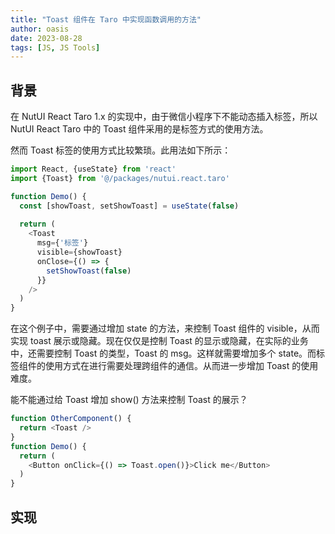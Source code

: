 ```yaml
---
title: "Toast 组件在 Taro 中实现函数调用的方法"
author: oasis
date: 2023-08-28
tags: [JS, JS Tools]
---
```


## 背景

在 NutUI React Taro 1.x 的实现中，由于微信小程序下不能动态插入标签，所以 NutUI React Taro 中的 Toast 组件采用的是标签方式的使用方法。

然而 Toast 标签的使用方式比较繁琐。此用法如下所示：

```js
import React, {useState} from 'react'
import {Toast} from '@/packages/nutui.react.taro'

function Demo() {
  const [showToast, setShowToast] = useState(false)
  
  return (
    <Toast
      msg={'标签'}
      visible={showToast}
      onClose={() => {
        setShowToast(false)
      }}
    />
  )
}
```

在这个例子中，需要通过增加 state 的方法，来控制 Toast 组件的 visible，从而实现 toast 展示或隐藏。现在仅仅是控制 Toast 的显示或隐藏，在实际的业务中，还需要控制 Toast 的类型，Toast 的 msg。这样就需要增加多个 state。而标签组件的使用方式在进行需要处理跨组件的通信。从而进一步增加 Toast 的使用难度。

能不能通过给 Toast 增加 show() 方法来控制 Toast 的展示？

```js
function OtherComponent() {
  return <Toast />
}
function Demo() {
  return (
    <Button onClick={() => Toast.open()}>Click me</Button>
  )
}
```

## 实现

